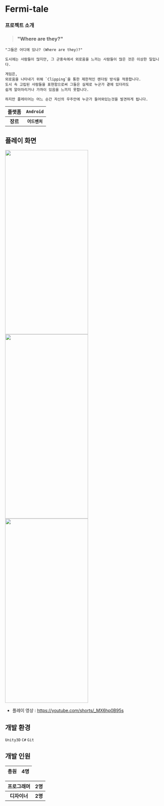 # Fermi-tale

### 프로젝트 소개
> ### "Where are they?"
  
```
"그들은 어디에 있나? (Where are they)?"

도시에는 사람들이 많지만, 그 군중속에서 외로움을 느끼는 사람들이 많은 것은 이상한 일입니다.

게임은,
외로움을 나타내기 위해 `Clipping`을 통한 제한적인 렌더링 방식을 적용합니다.
도시 속 고립된 사람들을 표현함으로써 그들은 실제로 누군가 곁에 있더라도
쉽게 알아차리거나 가까이 있음을 느끼지 못합니다.

하지만 플레이어는 어느 순간 자신의 우주안에 누군가 들어와있는것을 발견하게 됩니다.
```
  
|     플랫폼     |     `Android`     |
| :-------------: | :------------------: |
| **장르** | **`어드벤처`** |

## 플레이 화면
<img src="https://github.com/Fouractal/Fermi-tale/assets/77562357/7327a208-d9b8-43e6-a82e-7db958c61579"  width="270px" height="600px"/>  
<img src="https://github.com/Fouractal/Fermi-tale/assets/77562357/0553e788-8d5c-40c3-8f76-7fe20f0e62c4"  width="270px" height="600px"/>  
<img src="https://github.com/Fouractal/Fermi-tale/assets/77562357/29569bfe-ecb9-416d-8425-5aee8a707ab0"  width="270px" height="600px"/>  

- 플레이 영상 : https://youtube.com/shorts/_MX6hp0B95s

## 개발 환경
`Unity3D` `C#` `Git`

## 개발 인원
| 총원 |     4명     |
| :-------------: |:-------------: |

|프로그래머 |     2명     |
| :-------------: |:-------------: |
| **디자이너** | **2명** |
